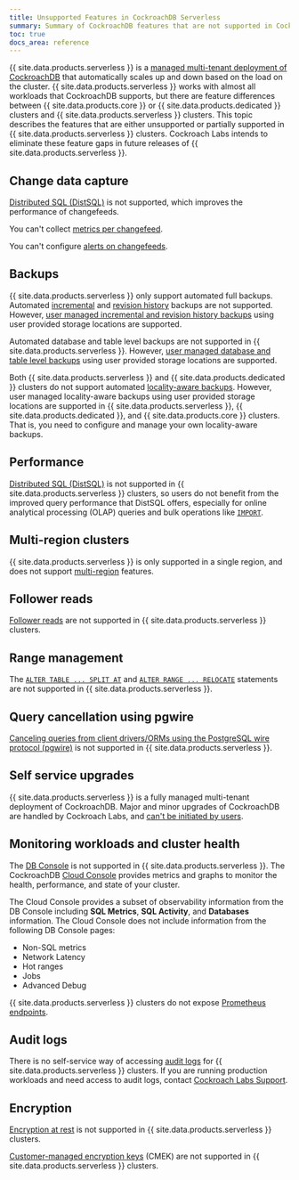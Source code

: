 ```yaml
---
title: Unsupported Features in CockroachDB Serverless
summary: Summary of CockroachDB features that are not supported in CockroachDB Serverless 
toc: true
docs_area: reference
---
```


{{ site.data.products.serverless }} is a [managed multi-tenant deployment of CockroachDB](architecture.html#cockroachdb-serverless) that automatically scales up and down based on the load on the cluster. {{ site.data.products.serverless }} works with almost all workloads that CockroachDB supports, but there are feature differences between {{ site.data.products.core }} or {{ site.data.products.dedicated }} clusters and {{ site.data.products.serverless }} clusters. This topic describes the features that are either unsupported or partially supported in {{ site.data.products.serverless }} clusters. Cockroach Labs intends to eliminate these feature gaps in future releases of {{ site.data.products.serverless }}.

## Change data capture

[Distributed SQL (DistSQL)](../{{site.[version](cluster-settings.html#setting-version)s["stable"]}}/architecture/sql-layer.html#distsql) is not supported, which improves the performance of changefeeds.

You can't collect [metrics per changefeed](../{{site.[version](cluster-settings.html#setting-version)s["stable"]}}/monitor-and-debug-changefeeds.html#using-changefeed-metrics-labels).

You can't configure [alerts on changefeeds](../{{site.[version](cluster-settings.html#setting-version)s["stable"]}}/monitoring-and-alerting.html#changefeed-is-experiencing-high-latency).

## Backups

{{ site.data.products.serverless }} only support automated full backups. Automated [incremental](../{{site.[version](cluster-settings.html#setting-version)s["stable"]}}/take-full-and-incremental-backups.html) and [revision history](../{{site.[version](cluster-settings.html#setting-version)s["stable"]}}/take-backups-with-revision-history-and-restore-from-a-point-in-time.html) backups are not supported. However, [user managed incremental and revision history backups](run-bulk-operations.html#backup-and-restore-data) using user provided storage locations are supported.

Automated database and table level backups are not supported in {{ site.data.products.serverless }}. However, [user managed database and table level backups](run-bulk-operations.html#backup-and-restore-data) using user provided storage locations are supported.

Both {{ site.data.products.serverless }} and {{ site.data.products.dedicated }} clusters do not support automated [locality-aware backups](../{{site.[version](cluster-settings.html#setting-version)s["stable"]}}/take-and-restore-locality-aware-backups.html). However, user managed locality-aware backups using user provided storage locations are supported in {{ site.data.products.serverless }}, {{ site.data.products.dedicated }}, and {{ site.data.products.core }} clusters. That is, you need to configure and manage your own locality-aware backups.

## Performance

[Distributed SQL (DistSQL)](../{{site.[version](cluster-settings.html#setting-version)s["stable"]}}/architecture/sql-layer.html#distsql) is not supported in {{ site.data.products.serverless }} clusters, so users do not benefit from the improved query performance that DistSQL offers, especially for online analytical processing (OLAP) queries and bulk operations like [`IMPORT`](../{{site.[version](cluster-settings.html#setting-version)s["stable"]}}/import.html).

## Multi-region clusters

{{ site.data.products.serverless }} is only supported in a single region, and does not support [multi-region](../{{site.[version](cluster-settings.html#setting-version)s["stable"]}}/multiregion-overview.html) features.

## Follower reads

[Follower reads](../{{site.[version](cluster-settings.html#setting-version)s["stable"]}}/follower-reads.html) are not supported in {{ site.data.products.serverless }} clusters.

## Range management

The [`ALTER TABLE ... SPLIT AT`](../{{site.[version](cluster-settings.html#setting-version)s["stable"]}}/split-at.html) and [`ALTER RANGE ... RELOCATE`](../{{site.[version](cluster-settings.html#setting-version)s["stable"]}}/alter-range-relocate.html) statements are not supported in {{ site.data.products.serverless }}.

## Query cancellation using pgwire

[Canceling queries from client drivers/ORMs using the PostgreSQL wire protocol (pgwire)](../{{site.[version](cluster-settings.html#setting-version)s["stable"]}}/cancel-query.html#considerations) is not supported in {{ site.data.products.serverless }}.

## Self service upgrades

{{ site.data.products.serverless }} is a fully managed multi-tenant deployment of CockroachDB. Major and minor upgrades of CockroachDB are handled by Cockroach Labs, and [can't be initiated by users](serverless-faqs.html#can-i-upgrade-the-[version](cluster-settings.html#setting-version)-of-cockroachdb-my-cockroachdb-serverless-beta-cluster-is-running-on).

## Monitoring workloads and cluster health

The [DB Console](../{{site.[version](cluster-settings.html#setting-version)s["stable"]}}/ui-overview.html) is not supported in {{ site.data.products.serverless }}. The CockroachDB [Cloud Console](cluster-overview-page.html) provides metrics and graphs to monitor the health, performance, and state of your cluster.

The Cloud Console provides a subset of observability information from the DB Console including **SQL Metrics**, **SQL Activity**, and **Databases** information. The Cloud Console does not include information from the following DB Console pages:

- Non-SQL metrics
- Network Latency
- Hot ranges
- Jobs
- Advanced Debug

{{ site.data.products.serverless }} clusters do not expose [Prometheus endpoints](../{{site.[version](cluster-settings.html#setting-version)s["stable"]}}/monitor-cockroachdb-with-prometheus.html).

## Audit logs

There is no self-service way of accessing [audit logs](sql-audit-logging.html) for {{ site.data.products.serverless }} clusters. If you are running production workloads and need access to audit logs, contact [Cockroach Labs Support](https://support.cockroachlabs.com).

## Encryption

[Encryption at rest](../{{site.[version](cluster-settings.html#setting-version)s["stable"]}}/security-reference/encryption.html#encryption-at-rest) is not supported in {{ site.data.products.serverless }} clusters.

[Customer-managed encryption keys](managing-cmek.html) (CMEK) are not supported in {{ site.data.products.serverless }} clusters.